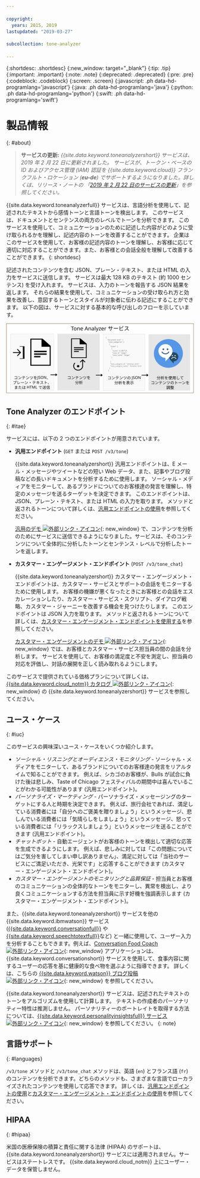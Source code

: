 ```yaml
---

copyright:
  years: 2015, 2019
lastupdated: "2019-03-27"

subcollection: tone-analyzer

---
```


{:shortdesc: .shortdesc}
{:new_window: target="_blank"}
{:tip: .tip}
{:important: .important}
{:note: .note}
{:deprecated: .deprecated}
{:pre: .pre}
{:codeblock: .codeblock}
{:screen: .screen}
{:javascript: .ph data-hd-programlang='javascript'}
{:java: .ph data-hd-programlang='java'}
{:python: .ph data-hd-programlang='python'}
{:swift: .ph data-hd-programlang='swift'}

# 製品情報
{: #about}

> **サービスの更新:** *{{site.data.keyword.toneanalyzershort}} サービスは、2019 年 2 月 22 日に更新されました。 サービスが、トークン・ベースの ID およびアクセス管理 (IAM) 認証を {{site.data.keyword.cloud}} フランクフルト・ロケーション (**eu-de**) でサポートするようになりました。詳しくは、リリース・ノートの 「[2019 年 2 月 22 日のサービスの更新](/docs/services/tone-analyzer?topic=tone-analyzer-rnrn#February2019)」を参照してください。*

{{site.data.keyword.toneanalyzerfull}} サービスは、言語分析を使用して、記述されたテキストから感情トーンと言語トーンを検出します。 このサービスは、ドキュメントとセンテンスの両方のレベルでトーンを分析できます。 このサービスを使用して、コミュニケーションのために記述した内容がどのように受け取られるかを理解し、記述内容のトーンを改善することができます。 企業はこのサービスを使用して、お客様の記述内容のトーンを理解し、お客様に応じて適切に対応することができます。また、お客様との会話全般を理解して改善することができます。
{: shortdesc}

記述されたコンテンツを含む JSON、プレーン・テキスト、または HTML の入力をサービスに送信します。 サービスは最大 128 KB のテキスト (約 1000 センテンス) を受け入れます。 サービスは、入力のトーンを報告する JSON 結果を返します。 それらの結果を使用して、コミュニケーションの受け取られ方と効果を改善し、意図するトーンとスタイルが対象者に伝わる記述にすることができます。 以下の図は、サービスに対する基本的な呼び出しのフローを示しています。

![コンテンツを Tone Analyzer サービスに送信し、結果を使用してコミュニケーションを改善します。](images/tone-analyzer.svg)

## Tone Analyzer のエンドポイント
{: #itae}

サービスには、以下の 2 つのエンドポイントが用意されています。

-   **汎用エンドポイント** (`GET` または `POST /v3/tone`)

    {{site.data.keyword.toneanalyzershort}} 汎用エンドポイントは、E メール・メッセージやツイートなどの短い Web データ、また、記事やブログ投稿などの長いドキュメントを分析するために使用します。 ソーシャル・メディアをモニターして、あるブランドについてのお客様達の発言を理解し、特定のメッセージを送るターゲットを決定できます。 このエンドポイントは、JSON、プレーン・テキスト、または HTML の入力を取ります。 メソッドと返されるトーンについて詳しくは、[汎用エンドポイントの使用](/docs/services/tone-analyzer?topic=tone-analyzer-utgpe)を参照してください。

    [汎用のデモ ![外部リンク・アイコン](../../icons/launch-glyph.svg "外部リンク・アイコン")](https://tone-analyzer-demo.ng.bluemix.net/){: new_window} で、コンテンツを分析のためにサービスに送信できるようになりました。サービスは、そのコンテンツについて全体的に分析したトーンとセンテンス・レベルで分析したトーンを返します。
-   **カスタマー・エンゲージメント・エンドポイント** (`POST /v3/tone_chat`)

    {{site.data.keyword.toneanalyzershort}} カスタマー・エンゲージメント・エンドポイントは、カスタマー・サービスとサポートの会話をモニターするために使用します。 お客様の機嫌が悪くなったときにお客様との会話をエスカレーションしたり、カスタマー・サービス・スクリプト、ダイアログ戦略、カスタマー・ジャーニーを改善する機会を見つけたりします。 このエンドポイントは JSON 入力を取ります。 メソッドと返されるトーンについて詳しくは、[カスタマー・エンゲージメント・エンドポイントを使用する](/docs/services/tone-analyzer?topic=tone-analyzer-utco)を参照してください。

    [カスタマー・エンゲージメントのデモ ![外部リンク・アイコン](../../icons/launch-glyph.svg "外部リンク・アイコン")](https://customer-engagement-demo.ng.bluemix.net/){: new_window} では、お客様とカスタマー・サービス担当員の間の会話を分析します。 サービスを使用して、お客様の満足度と不安を測定し、担当員の対応を評価し、対話の展開を正しく読み取れるようにします。

このサービスで提供されている価格プランについて詳しくは、[{{site.data.keyword.cloud_notm}} カタログ ![外部リンク・アイコン](../../icons/launch-glyph.svg "外部リンク・アイコン")](https://{DomainName}/catalog/services/tone-analyzer){: new_window} の {{site.data.keyword.toneanalyzershort}} サービスを参照してください。

## ユース・ケース
{: #iuc}

このサービスの興味深いユース・ケースをいくつか紹介します。

-   *ソーシャル・リスニングとオーディエンス・モニタリング* - ソーシャル・メディアをモニターして、あるブランドについてのお客様達の発言をリアルタイムで知ることができます。 例えば、シカゴのお客様が、Bulls が試合に負けた後は悲しみ、Taste of Chicago フェスティバルの期間中は喜んでいることがわかる可能性があります (汎用エンドポイント)。
-   *パーソナライズ・マーケティング* - パーソナライズ・メッセージングのターゲットにする人と時期を決定できます。 例えば、旅行会社であれば、満足している消費者には「自分へのご褒美を贈りましょう」というメッセージ、悲しんでいる消費者には「気晴らしをしましょう」というメッセージ、怒っている消費者には「リラックスしましょう」というメッセージを送ることができます (汎用エンドポイント)。
-   *チャットボット* - 自動エージェントがお客様のトーンを検出して適切な応答を生成できるようにします。 例えば、悲しみに対しては「この問題についてはご気分を害してしまい申し訳ありません」、満足に対しては「当社のサービスにご満足いただき、光栄です」と応答することができます (カスタマー・エンゲージメント・エンドポイント)。
-   *カスタマー・エンゲージメントのモニタリングと品質保証* - 担当員とお客様のコミュニケーションの全体的なトーンをモニターし、異常を検出し、より良くコミュニケーションする方法を担当員に示す好機を強調表示します (カスタマー・エンゲージメント・エンドポイント)。

また、{{site.data.keyword.toneanalyzershort}} サービスを他の {{site.data.keyword.ibmwatson}} サービス ([{{site.data.keyword.conversationfull}}](https://{DomainName}/docs/services/conversation/index.html) や [{{site.data.keyword.speechtotextfull}}](https://{DomainName}/docs/services/speech-to-text/index.html)など) と一緒に使用して、ユーザー入力を分析することもできます。例えば、[Conversation Food Coach ![外部リンク・アイコン](../../icons/launch-glyph.svg "外部リンク・アイコン")](https://food-coach.ng.bluemix.net/){: new_window} アプリケーションは、{{site.data.keyword.conversationshort}} サービスを使用して、食事内容に関するユーザーの応答を基に健康的な食べ物を選ぶように指導できます。 詳しくは、こちらの [{{site.data.keyword.watson}} ブログ投稿 ![外部リンク・アイコン](../../icons/launch-glyph.svg "外部リンク・アイコン")](https://developer.ibm.com/watson/blog/2016/10/17/creating-a-compassionate-conversational-agent-using-watson-tone-analyzer-and-watson-conversation-services/){: new_window} を参照してください。

{{site.data.keyword.toneanalyzershort}} サービスは、記述されたテキストのトーンをアルゴリズムを使用して計算します。 テキストの作成者のパーソナリティー特性は推測しません。 パーソナリティーのポートレイトを取得する方法については、[{{site.data.keyword.personalityinsightsfull}} サービス ![外部リンク・アイコン](../../icons/launch-glyph.svg "外部リンク・アイコン")](https://{DomainName}/docs/services/personality-insights/index.html){: new_window} を参照してください。
{: note}

## 言語サポート
{: #languages}

`/v3/tone` メソッドと `/v3/tone_chat` メソッドは、英語 (`en`) とフランス語 (`fr`) のコンテンツを分析できます。どちらのメソッドも、さまざまな言語でローカライズされたコンテンツを使用して応答できます。 詳しくは、[汎用エンドポイントの使用](/docs/services/tone-analyzer?topic=tone-analyzer-utgpe)と[カスタマー・エンゲージメント・エンドポイントの使用](/docs/services/tone-analyzer?topic=tone-analyzer-utco)を参照してください。

## HIPAA
{: #hipaa}

米国の医療保険の積算と責任に関する法律 (HIPAA) のサポートは、{{site.data.keyword.toneanalyzershort}} サービスには適用されません。サービスはステートレスです。 {{site.data.keyword.cloud_notm}} 上にユーザー・データを保管しません。
